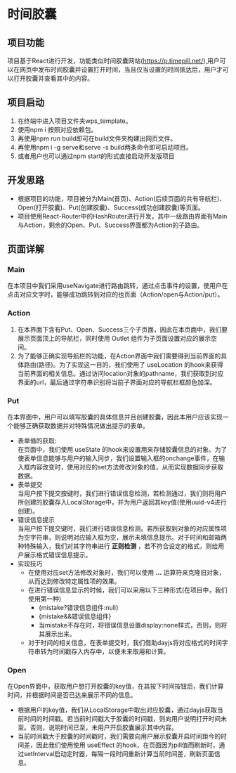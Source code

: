 # 时间胶囊
## 项目功能
项目基于React进行开发，功能类似时间胶囊网站(https://p.timepill.net/),用户可以在网页中发布时间胶囊并设置打开时间，当且仅当设置的时间抵达后，用户才可以打开胶囊并查看其中的内容。

## 项目启动
1. 在终端中进入项目文件夹wps_template。
2. 使用npm i 按照对应依赖包。
3. 再使用npm run build即可在build文件夹构建出网页文件。
4. 再使用npm i -g serve和serve -s build两条命令即可启动项目。
5. 或者用户也可以通过npm start的形式直接启动开发版项目

## 开发思路
+ 根据项目的功能，项目被分为Main(首页)、Action(后续页面的共有导航栏)、Open(打开胶囊)、Put(创建胶囊)、Success(成功创建胶囊)等页面。
+ 项目使用React-Router中的HashRouter进行开发，其中一级路由界面有Main与Action，剩余的Open、Put、Success界面都为Action的子路由。

## 页面详解
### Main
在本项目中我们采用useNavigate进行路由跳转，通过点击事件的设置，使用户在点击对应文字时，能够成功跳转到对应的也页面（Action/open与Action/put）。
### Action
1. 在本界面下含有Put、Open、Success三个子页面，因此在本页面中，我们要展示页面顶上的导航栏，同时使用 Outlet 组件为子页面设置对应的展示空间。  
2. 为了能够正确实现导航栏的功能，在Action界面中我们需要得到当前界面的具体路由(路径)。为了实现这一目的，我们使用了 useLocation 的hook来获得当前界面的相关信息。通过访问location对象的pathname，我们获取到对应界面的url，最后通过字符串识别将当前子界面对应的导航栏框颜色加深。
### Put
在本界面中，用户可以填写胶囊的具体信息并且创建胶囊，因此本用户应该实现一个能够正确获取数据并对特殊情况做出提示的表单。
+ 表单值的获取:  
在页面中，我们使用 useState 的hook来设置用来存储胶囊信息的对象。为了使表单信息能够与用户的输入同步，我们设置输入框的onchange事件，在输入框内容改变时，使用对应的set方法修改对象的值，从而实现数据同步获取数据。
+ 表单提交  
当用户按下提交按键时，我们进行错误信息检测，若检测通过，我们则将用户所创建的胶囊存入LocalStorage中，并为用户返回其key值(使用uuid-v4进行创建)。
+ 错误信息提示  
当用户按下提交键时，我们进行错误信息检测。若所获取到对象的对应属性项为空字符串，则说明对应输入框为空，展示未填信息提示。对于时间和邮箱两种特殊输入，我们对其字符串进行 **正则检测** ，若不符合设定的格式，则给用户展示格式错误信息提示。
+ 实现技巧  
  + 在使用对应set方法修改对象时，我们可以使用 **...** 运算符来克隆旧对象，从而达到修改特定属性项的效果。
  + 在进行错误信息显示的时候，我们可以采用以下三种形式(在项目中，我们使用第一种)
    + {mistake?错误信息组件:null}
    + {mistake&&错误信息组件}
    + 当mistake不存在时，将错误信息设置display:none样式，否则，则将其展示出来。
  + 对于时间的相关信息，在表单提交时，我们借助dayjs将对应格式的时间字符串转为时间戳存入内存中，以便未来取用和计算。
### Open
在Open界面中，获取用户想打开胶囊的key值，在其按下时间按钮后，我们计算时间，并根据时间是否已达来展示不同的信息。
+ 根据用户的key值，我们从LocalStorage中取出对应胶囊，通过dayjs获取当前时间的时间戳。若当前时间戳大于胶囊的时间戳，则向用户说明打开时间未至。否则，说明时间已至，未用户开启胶囊展示其中内容。
+ 当前时间戳大于胶囊的时间戳时，我们需要向用户展示胶囊开启时间距今的时间差，因此我们使用使用 useEffect 的hook，在页面因为pill值而刷新时，通过setInterval启动定时器，每隔一段时间重新计算当前时间差，刷新页面信息。